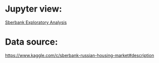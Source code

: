 # Jupyter view: 
[Sberbank Exploratory Analysis](https://nbviewer.jupyter.org/github/tungtokyo1108/My-Project--A-new-era-of-modern-data-analyse/blob/f357d93467b7f1722fdee2e3e35abfed59c48e1c/Python%20for%20Data%20Science/Sberbank%20Russian%20Housing%20Market/Sberbank%20Exploratory%20Analysis.ipynb)

# Data source: 
https://www.kaggle.com/c/sberbank-russian-housing-market#description 

